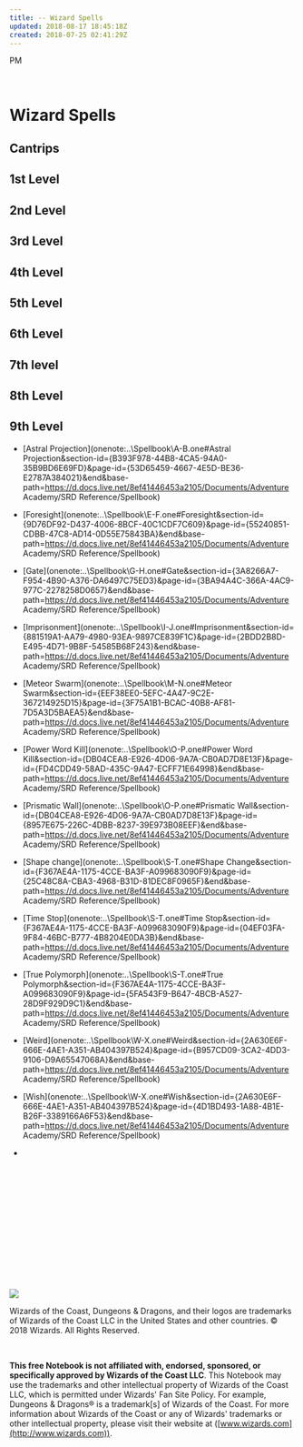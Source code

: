 ```yaml
---
title: -- Wizard Spells
updated: 2018-08-17 18:45:18Z
created: 2018-07-25 02:41:29Z
---
```


PM

 

# **Wizard Spells**

## Cantrips

## 1st Level

## 2nd Level

## 3rd Level

## 4th Level

## 5th Level

## 6th Level 

## 7th level

## 8th Level

## 9th Level

-   [Astral Projection](onenote:..\\Spellbook\\A-B.one#Astral Projection&section-id={B393F978-44B8-4CA5-94A0-35B9BD6E69FD}&page-id={53D65459-4667-4E5D-BE36-E2787A384021}&end&base-path=https://d.docs.live.net/8ef41446453a2105/Documents/Adventure Academy/SRD Reference/Spellbook)

-   [Foresight](onenote:..\\Spellbook\\E-F.one#Foresight&section-id={9D76DF92-D437-4006-8BCF-40C1CDF7C609}&page-id={55240851-CDBB-47C8-AD14-0D55E75843BA}&end&base-path=https://d.docs.live.net/8ef41446453a2105/Documents/Adventure Academy/SRD Reference/Spellbook)

-   [Gate](onenote:..\\Spellbook\\G-H.one#Gate&section-id={3A8266A7-F954-4B90-A376-DA6497C75ED3}&page-id={3BA94A4C-366A-4AC9-977C-2278258D0657}&end&base-path=https://d.docs.live.net/8ef41446453a2105/Documents/Adventure Academy/SRD Reference/Spellbook)

-   [Imprisonment](onenote:..\\Spellbook\\I-J.one#Imprisonment&section-id={881519A1-AA79-4980-93EA-9897CE839F1C}&page-id={2BDD2B8D-E495-4D71-9B8F-54585B68F243}&end&base-path=https://d.docs.live.net/8ef41446453a2105/Documents/Adventure Academy/SRD Reference/Spellbook)

-   [Meteor Swarm](onenote:..\\Spellbook\\M-N.one#Meteor Swarm&section-id={EEF38EE0-5EFC-4A47-9C2E-367214925D15}&page-id={3F75A1B1-BCAC-40B8-AF81-7D5A3D5BAEA5}&end&base-path=https://d.docs.live.net/8ef41446453a2105/Documents/Adventure Academy/SRD Reference/Spellbook)

-   [Power Word Kill](onenote:..\\Spellbook\\O-P.one#Power Word Kill&section-id={DB04CEA8-E926-4D06-9A7A-CB0AD7D8E13F}&page-id={FD4CDD49-58AD-435C-9A47-ECFF71E64998}&end&base-path=https://d.docs.live.net/8ef41446453a2105/Documents/Adventure Academy/SRD Reference/Spellbook)

-   [Prismatic Wall](onenote:..\\Spellbook\\O-P.one#Prismatic Wall&section-id={DB04CEA8-E926-4D06-9A7A-CB0AD7D8E13F}&page-id={8957E675-226C-4DBB-8237-39E973B08EEF}&end&base-path=https://d.docs.live.net/8ef41446453a2105/Documents/Adventure Academy/SRD Reference/Spellbook)

-   [Shape change](onenote:..\\Spellbook\\S-T.one#Shape Change&section-id={F367AE4A-1175-4CCE-BA3F-A099683090F9}&page-id={25C48C8A-CBA3-4968-B31D-81DEC8F0965F}&end&base-path=https://d.docs.live.net/8ef41446453a2105/Documents/Adventure Academy/SRD Reference/Spellbook)

-   [Time Stop](onenote:..\\Spellbook\\S-T.one#Time Stop&section-id={F367AE4A-1175-4CCE-BA3F-A099683090F9}&page-id={04EF03FA-9F84-46BC-B777-4B8204E0DA3B}&end&base-path=https://d.docs.live.net/8ef41446453a2105/Documents/Adventure Academy/SRD Reference/Spellbook)

-   [True Polymorph](onenote:..\\Spellbook\\S-T.one#True Polymorph&section-id={F367AE4A-1175-4CCE-BA3F-A099683090F9}&page-id={5FA543F9-B647-4BCB-A527-28D9F929D9C1}&end&base-path=https://d.docs.live.net/8ef41446453a2105/Documents/Adventure Academy/SRD Reference/Spellbook)

-   [Weird](onenote:..\\Spellbook\\W-X.one#Weird&section-id={2A630E6F-666E-4AE1-A351-AB404397B524}&page-id={B957CD09-3CA2-4DD3-9106-D9A65547068A}&end&base-path=https://d.docs.live.net/8ef41446453a2105/Documents/Adventure Academy/SRD Reference/Spellbook)

-   [Wish](onenote:..\\Spellbook\\W-X.one#Wish&section-id={2A630E6F-666E-4AE1-A351-AB404397B524}&page-id={4D1BD493-1A88-4B1E-B26F-3389166A6F53}&end&base-path=https://d.docs.live.net/8ef41446453a2105/Documents/Adventure Academy/SRD Reference/Spellbook)

<!-- -->

-    

 

 

 

 

 

 

 

![](tmp\media\image1.png)

Wizards of the Coast, Dungeons & Dragons, and their logos are trademarks of Wizards of the Coast LLC in the United States and other countries. © 2018 Wizards. All Rights Reserved.

 

**This free Notebook is not affiliated with, endorsed, sponsored, or specifically approved by Wizards of the Coast LLC**. This Notebook may use the trademarks and other intellectual property of Wizards of the Coast LLC, which is permitted under Wizards' Fan Site Policy. For example, Dungeons & Dragons® is a trademark\[s\] of Wizards of the Coast. For more information about Wizards of the Coast or any of Wizards' trademarks or other intellectual property, please visit their website at ([www.wizards.com](http://www.wizards.com)).
